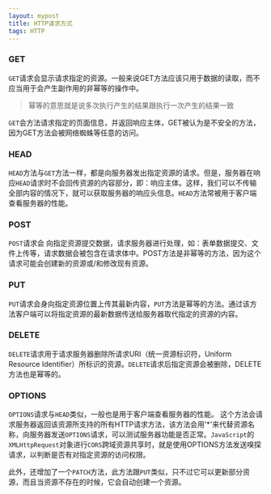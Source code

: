 ```yaml
---
layout: mypost
title: HTTP请求方式
tags: HTTP
---
```

### GET
`GET`请求会显示请求指定的资源。一般来说GET方法应该只用于数据的读取，而不应当用于会产生副作用的非幂等的操作中。
> 幂等的意思就是说多次执行产生的结果跟执行一次产生的结果一致

`GET`会方法请求指定的页面信息，并返回响应主体，GET被认为是不安全的方法，因为GET方法会被网络蜘蛛等任意的访问。

### HEAD

`HEAD`方法与`GET`方法一样，都是向服务器发出指定资源的请求。但是，服务器在响应`HEAD`请求时不会回传资源的内容部分，即：响应主体。这样，我们可以不传输全部内容的情况下，就可以获取服务器的响应头信息。`HEAD`方法常被用于客户端查看服务器的性能。

### POST

`POST`请求会 向指定资源提交数据，请求服务器进行处理，如：表单数据提交、文件上传等，请求数据会被包含在请求体中。POST方法是非幂等的方法，因为这个请求可能会创建新的资源或/和修改现有资源。

### PUT

`PUT`请求会身向指定资源位置上传其最新内容，`PUT`方法是幂等的方法。通过该方法客户端可以将指定资源的最新数据传送给服务器取代指定的资源的内容。

### DELETE

`DELETE`请求用于请求服务器删除所请求URI（统一资源标识符，Uniform Resource Identifier）所标识的资源。`DELETE`请求后指定资源会被删除，DELETE方法也是幂等的。

### OPTIONS

`OPTIONS`请求与`HEAD`类似，一般也是用于客户端查看服务器的性能。 这个方法会请求服务器返回该资源所支持的所有HTTP请求方法，该方法会用'*'来代替资源名称，向服务器发送`OPTIONS`请求，可以测试服务器功能是否正常。`JavaScript`的`XMLHttpRequest`对象进行`CORS`跨域资源共享时，就是使用OPTIONS方法发送嗅探请求，以判断是否有对指定资源的访问权限。

此外，还增加了一个`PATCH`方法，此方法跟`PUT`类似，只不过它可以更新部分资源，而且当资源不存在的时候，它会自动创建一个资源。